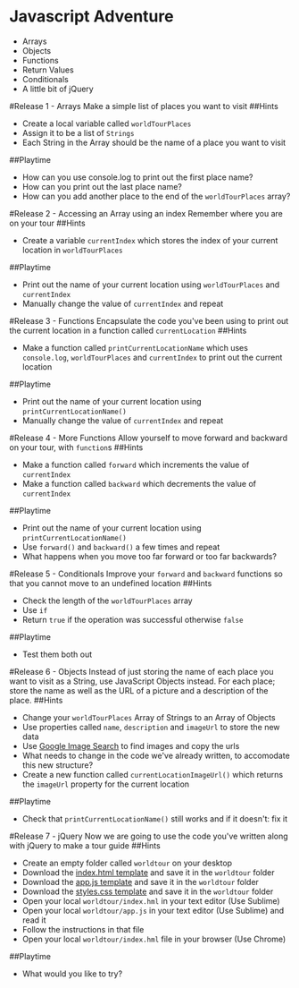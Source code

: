 # Javascript Adventure

* Arrays
* Objects
* Functions
* Return Values
* Conditionals
* A little bit of jQuery

#Release 1 - Arrays
Make a simple list of places you want to visit 
##Hints
+ Create a local variable called ``worldTourPlaces``
+ Assign it to be a list of ``Strings`` 
+ Each String in the Array should be the name of a place you want to visit

##Playtime
+ How can you use console.log to print out the first place name?
+ How can you print out the last place name?
+ How can you add another place to the end of the ``worldTourPlaces`` array?

#Release 2 - Accessing an Array using an index
Remember where you are on your tour
##Hints
+ Create a variable ``currentIndex`` which stores the index of your current location in ``worldTourPlaces`` 

##Playtime
+ Print out the name of your current location using ``worldTourPlaces`` and ``currentIndex``
+ Manually change the value of ``currentIndex`` and repeat

#Release 3 - Functions
Encapsulate the code you've been using to print out the current location in a function called ``currentLocation``
##Hints
+ Make a function called ``printCurrentLocationName`` which uses ``console.log``, ``worldTourPlaces`` and ``currentIndex`` to print out the current location

##Playtime
+ Print out the name of your current location using ``printCurrentLocationName()``
+ Manually change the value of ``currentIndex`` and repeat

#Release 4 - More Functions
Allow yourself to move forward and backward on your tour, with ``function``s
##Hints
+ Make a function called ``forward`` which increments the value of ``currentIndex``
+ Make a function called ``backward`` which decrements the value of ``currentIndex``

##Playtime
+ Print out the name of your current location using ``printCurrentLocationName()``
+ Use ``forward()`` and ``backward()`` a few times and repeat
+ What happens when you move too far forward or too far backwards?

#Release 5 - Conditionals
Improve your ``forward`` and ``backward`` functions so that you cannot move to an undefined location
##Hints
+ Check the length of the ``worldTourPlaces`` array
+ Use ``if``
+ Return ``true`` if the operation was successful otherwise ``false``

##Playtime
+ Test them both out

#Release 6 - Objects
Instead of just storing the name of each place you want to visit as a String, use JavaScript Objects instead. For each place; store the name as well as the URL of a picture and a description of the place.
##Hints
+ Change your ``worldTourPlaces`` Array of Strings to an Array of Objects
+ Use properties called ``name``, ``description`` and ``imageUrl`` to store the new data
+ Use [Google Image Search](https://www.google.com/search?q=tower+bridge&tbm=isch) to find images and copy the urls
+ What needs to change in the code we've already written, to accomodate this new structure?
+ Create a new function called ``currentLocationImageUrl()`` which returns the ``imageUrl`` property for the current location

##Playtime
+ Check that ``printCurrentLocationName()`` still works and if it doesn't:  fix it

#Release 7 - jQuery
Now we are going to use the code you've written along with jQuery to make a tour guide
##Hints
+ Create an empty folder called ``worldtour`` on your desktop
+ Download the [index.html template](https://raw.githubusercontent.com/stujo/javascript-adventure/master/release-07/index.html) and save it in the ``worldtour`` folder
+ Download the [app.js template](https://raw.githubusercontent.com/stujo/javascript-adventure/master/release-07/app.js) and save it in the ``worldtour`` folder
+ Download the [styles.css template](https://raw.githubusercontent.com/stujo/javascript-adventure/master/release-07/style.css) and save it in the ``worldtour`` folder
+ Open your local ``worldtour/index.hml`` in your text editor (Use Sublime)
+ Open your local ``worldtour/app.js`` in your text editor (Use Sublime) and read it
+ Follow the instructions in that file
+ Open your local ``worldtour/index.hml`` file in your browser (Use Chrome)

##Playtime
+ What would you like to try?

